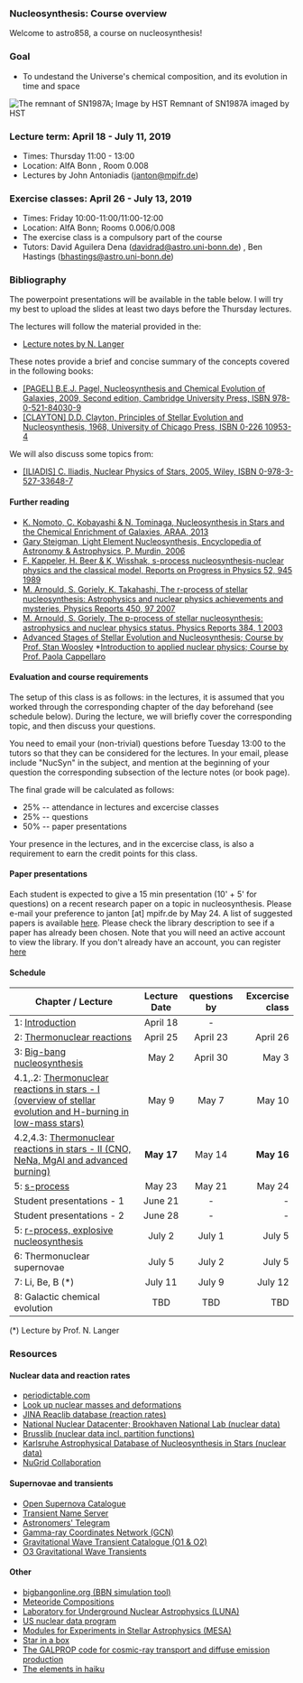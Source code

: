 ### Nucleosynthesis: Course overview 

Welcome to astro858, a course on nucleosynthesis! 

### Goal 
 * To undestand the Universe's chemical composition, and its evolution in time and space 
 
 
![The remnant of SN1987A; Image by HST](https://spacetelescope.org/static/archives/images/screen/opo1030a.jpg)
Remnant of SN1987A imaged by HST
 

### Lecture term: April 18  - July 11, 2019

* Times: Thursday 11:00 - 13:00  
* Location: AIfA Bonn , Room 0.008 
* Lectures by John Antoniadis (janton@mpifr.de)


### Exercise classes: April 26 - July 13, 2019

* Times: Friday 10:00-11:00/11:00-12:00 
* Location: AIfA Bonn; Rooms 0.006/0.008 
* The exercise class is a compulsory part of the course
* Tutors: David Aguilera Dena (davidrad@astro.uni-bonn.de) , Ben Hastings (bhastings@astro.uni-bonn.de) 


### Bibliography 
The powerpoint presentations will be available in the table below. I will try my best to upload the slides at least two days before the Thursday lectures. 

The lectures will follow the material provided in the: 
* [Lecture notes by N. Langer](lecture_notes/Nucleo_Langer.pdf)

These notes provide a brief and concise summary of the concepts covered in the following books: 

* [[PAGEL] B.E.J. Pagel, Nucleosynthesis and Chemical  Evolution of  Galaxies, 2009, Second edition, Cambridge University Press, ISBN 978-0-521-84030-9](https://books.google.de/books?id=5z4_nJMRZEwC&pg=PA444&dq=B.E.J.+Pagel,+Nucleosynthesis+and+Chemical++Evolution+of++Galaxies&hl=en&sa=X&ved=0ahUKEwiLl7WX7ZXgAhWFDCwKHZAbCkcQ6wEIKTAA#v=onepage&q&f=false)
* [[CLAYTON] D.D. Clayton, Principles of Stellar Evolution and Nucleosynthesis, 1968, University of Chicago Press, ISBN 0-226 10953-4](https://books.google.de/books?id=8HSGFThnbvkC&printsec=frontcover&dq=D.D.+Clayton,+Principles+of+Stellar+Evolution+and+Nucleosynthesis&hl=en&sa=X&ved=0ahUKEwjO2aj47JXgAhWNhaYKHcwbABYQ6wEIKTAA#v=onepage&q&f=false)

We will also discuss some topics from: 

* [[ILIADIS] C. Iliadis, Nuclear Physics of Stars, 2005, Wiley, ISBN 0-978-3-527-33648-7](https://books.google.de/books?id=kLZNCAAAQBAJ&pg=PR4&dq=ISBN+978-3-527-33648-7&hl=en&sa=X&ved=0ahUKEwi99ofT7JXgAhWBBiwKHWxcD-8Q6AEIMTAB#v=onepage&q&f=false)


#### Further reading
* [K. Nomoto, C. Kobayashi & N. Tominaga, Nucleosynthesis in Stars and the Chemical Enrichment of Galaxies, ARAA, 2013](https://www.annualreviews.org/doi/pdf/10.1146/annurev-astro-082812-140956)
* [Gary Steigman, Light Element Nucleosynthesis, Encyclopedia of Astronomy & Astrophysics, P. Murdin, 2006](http://www.astro.caltech.edu/~george/ay21/eaa/eaa-bbns.pdf)
* [F. Kappeler, H. Beer & K, Wisshak, s-process nucleosynthesis-nuclear physics and the classical model, Reports on Progress in Physics 52, 945 1989](https://iopscience.iop.org/article/10.1088/0034-4885/52/8/002)
* [M. Arnould, S. Goriely, K. Takahashi, The r-process of stellar nucleosynthesis: Astrophysics and nuclear physics achievements and mysteries, Physics Reports 450, 97 2007](https://arxiv.org/abs/0705.4512)
* [M. Arnould, S. Goriely, The p-process of stellar nucleosynthesis: astrophysics and nuclear physics status. Physics Reports 384, 1 2003](https://www.sciencedirect.com/science/article/abs/pii/S0370157303002424)
* [Advanced Stages of Stellar Evolution and Nucleosynthesis; Course by Prof. Stan Woosley](http://www.ucolick.org/~woosley/ay220cnotes19.html)
*[Introduction to applied nuclear physics; Course by Prof. Paola Cappellaro](https://ocw.mit.edu/courses/nuclear-engineering/22-02-introduction-to-applied-nuclear-physics-spring-2012/index.htm)




#### Evaluation and course requirements 
The setup of this class is as follows: in the lectures, it is assumed that you worked through the corresponding chapter of the day  beforehand (see schedule below). During the lecture, we will briefly cover the corresponding topic, and then discuss your questions. 

You need to email your (non-trivial) questions before Tuesday 13:00 to the tutors so that they can be considered for the lectures. 
In your email, please include "NucSyn" in the subject, and mention at the beginning of your question the corresponding subsection of the lecture notes (or book page).

The final grade will be calculated as follows: 
* 25% -- attendance in lectures and excercise classes
* 25% -- questions 
* 50% -- paper presentations 

Your presence in the lectures, and in the excercise class, is also a requirement to earn the credit points for this class. 

#### Paper presentations 
Each student is expected to give a 15 min presentation (10' + 5' for questions) on a recent research paper on a topic in nucleosynthesis. Please e-mail your preference to janton [at] mpifr.de by May 24. A list of suggested papers is available [here](https://ui.adsabs.harvard.edu/#user/libraries/srWK-pAGTZ-D1fpyllBK3g). Please check the library description to see if a paper has already been chosen. Note that you will need an active account to view the library. 
If you don't already have an account, you can register [here](https://ui.adsabs.harvard.edu/user/account/register)

#### Schedule  



| Chapter / Lecture                       |      Lecture Date        | questions by  | Excercise class |
| -------------                  |  :-------------:    |      :-------------:    |          -----:| 
| 1: [Introduction](presentations/Nuc_Lecture_1.pdf)                       |      April 18       |  -                   | 
| 2: [Thermonuclear reactions](presentations/Nuc_Lecture_2.pdf)     |      April 25       |              April 23|    April 26  |     
| 3: [Big-bang nucleosynthesis](presentations/Nuc_Lecture_3.pdf)	   |    May 2            |              April 30|   May 3 | 
| 4.1,.2: [Thermonuclear reactions in stars - I (overview of stellar evolution and H-burning in low-mass stars)](presentations/Nuc_Lecture_4.pdf)  |    May 9    |              May 7   | May 10  |
| 4.2,4.3: [Thermonuclear reactions in stars - II (CNO, NeNa, MgAl and advanced burning)](presentations/Nuc_Lecture_5.pdf)|    __May 17__          |          May 14      | __May 16__ |
| 5: [s-process](presentations/Nuc_Lecture_6.pdf)  |    May 23           |          May 21      | May 24 |
| Student presentations  - 1     |    June 21          |         -            | - | 
| Student presentations  - 2     |    June 28          |        -             | - |
| 5: [r-process, explosive nucleosynthesis](presentations/Nuc_Lecture_7.pdf)     |    July 2           |            July 1    | July 5 |
| 6: Thermonuclear supernovae    |    July 5          |             July 2  | July 5 |
| 7: Li, Be, B (*)         |    July 11  | July 9  | July 12 |
| 8: Galactic chemical evolution    |    TBD | TBD  | TBD |

(*) Lecture by Prof. N. Langer 

### Resources

#### Nuclear data and reaction rates 

* [periodictable.com](http://periodictable.com/)
* [Look up nuclear masses and deformations](https://t2.lanl.gov/nis/data/astro/molnix96/massd.html)
* [JINA Reaclib database (reaction rates)](http://reaclib.jinaweb.org/)
* [National Nuclear Datacenter; Brookhaven National Lab (nuclear data)](https://www.nndc.bnl.gov/)
* [Brusslib (nuclear data incl. partition functions)](http://www.astro.ulb.ac.be/pmwiki/Brusslib/Partition)
* [Karlsruhe Astrophysical Database of Nucleosynthesis in Stars (nuclear data)](http://www.kadonis.org/)
* [NuGrid Collaboration](http://www.astro.keele.ac.uk/nugrid)

#### Supernovae and transients
* [Open Supernova Catalogue](https://sne.space/)
* [Transient Name Server](https://wis-tns.weizmann.ac.il/)
* [Astronomers' Telegram](http://www.astronomerstelegram.org/)
* [Gamma-ray Coordinates Network (GCN)](https://gcn.gsfc.nasa.gov/)
* [Gravitational Wave Transient Catalogue (O1 & O2)](https://www.gw-openscience.org/catalog/)
* [O3 Gravitational Wave Transients](https://gracedb.ligo.org/latest/)

#### Other 
* [bigbangonline.org (BBN simulation tool)](http://bigbangonline.org/)
* [Meteoride Compositions](https://www.permanent.com/meteorite-compositions.html)
* [Laboratory for Underground Nuclear Astrophysics (LUNA)](https://luna.lngs.infn.it/)
* [US nuclear data program](https://www.nndc.bnl.gov/usndp/usndp-subject.html)
* [Modules for Experiments in Stellar Astrophysics (MESA)](http://mesa.sourceforge.net/)
* [Star in a box](https://starinabox.lco.global/)
* [The GALPROP code for cosmic-ray transport and diffuse emission production](https://galprop.stanford.edu/)
* [The elements in haiku](https://vis.sciencemag.org/chemhaiku/?fbclid=IwAR2CgQ5uAzS9EiO-_9OoX7aw8Efeb0WwQKzz8zyI0FLrH2RzhPNTw9tPi1A)




